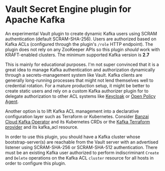 # Vault Secret Engine plugin for Apache Kafka

An experimental Vault plugin to create dynamic Kafka users using SCRAM authentication (default SCRAM-SHA-256). Users are authorized based on Kafka ACLs (configured through the plugin's `/role` HTTP endpoint). The plugin does not rely on any ZooKeeper APIs so this plugin *should* work with KRAFT-enabled clusters. The minimum supported Kafka version is **2.7**

This is mainly for educational purposes. I'm not super convinced that it is a great idea to manage Kafka authentication and authorization dynamically through a secrets-management system like Vault. Kafka clients are generally long-running processes that might not lend themselves well to credential rotation. For a mature production setup, it might be better to create static users and rely on a custom Kafka authorizer plugin for to delegate authorization to other ACL systems like [Keycloak](https://github.com/strimzi/strimzi-kafka-oauth) or [Open Policy Agent](https://github.com/StyraInc/opa-kafka-plugin).

Another option is to lift Kafka ACL management into a declarative configuration layer such as Terraform or Kubernetes. Consider
[Banzai Cloud Kafka Operator](https://banzaicloud.com/docs/supertubes/kafka-operator/) and its Kubernetes CRDs or the  [Kafka Terraform provider](https://registry.terraform.io/providers/Mongey/kafka/latest/docs) and its kafka_acl resource.

In order to use this plugin, you should have a Kafka cluster whose bootstrap-server(s) are reachable from the Vault server with an advertised listener using SCRAM-SHA-256 or SCRAM-SHA-512 authentication. There must be an existing Kafka user authorized to perform indiscriminant `Create` and `Delete` operations on the Kafka ACL `cluster` resource for all hosts in order to configure this plugin.
